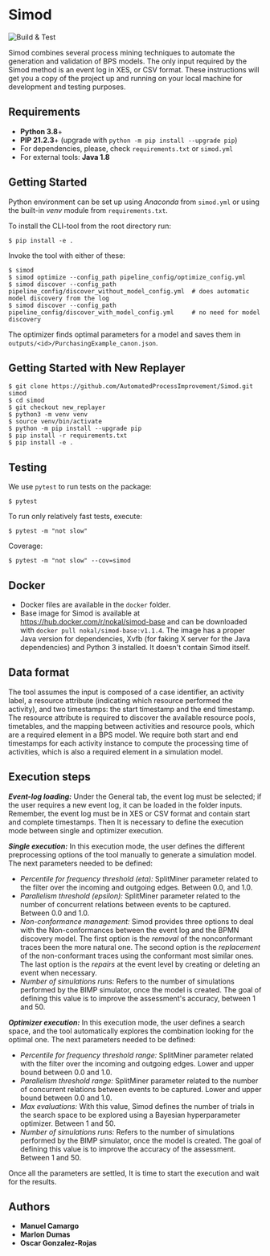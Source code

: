 # Simod

![Build & Test](https://github.com/AutomatedProcessImprovement/Simod/actions/workflows/python-app.yml/badge.svg)

Simod combines several process mining techniques to automate the generation and validation of BPS models. The only input
required by the Simod method is an event log in XES, or CSV format. These instructions will get you a copy of the
project up and running on your local machine for development and testing purposes.

## Requirements

- **Python 3.8**+
- **PIP 21.2.3**+ (upgrade with `python -m pip install --upgrade pip`)
- For dependencies, please, check `requirements.txt` or `simod.yml`
- For external tools: **Java 1.8**

## Getting Started

Python environment can be set up using *Anaconda* from `simod.yml` or using the built-in *venv* module
from `requirements.txt`.

To install the CLI-tool from the root directory run:

```shell
$ pip install -e .
```

Invoke the tool with either of these:

```shell
$ simod
$ simod optimize --config_path pipeline_config/optimize_config.yml
$ simod discover --config_path pipeline_config/discover_without_model_config.yml  # does automatic model discovery from the log
$ simod discover --config_path pipeline_config/discover_with_model_config.yml     # no need for model discovery
```

The optimizer finds optimal parameters for a model and saves them in `outputs/<id>/PurchasingExample_canon.json`.

## Getting Started with New Replayer

```shell
$ git clone https://github.com/AutomatedProcessImprovement/Simod.git simod
$ cd simod
$ git checkout new_replayer
$ python3 -m venv venv
$ source venv/bin/activate
$ python -m pip install --upgrade pip
$ pip install -r requirements.txt
$ pip install -e .
```

## Testing

We use `pytest` to run tests on the package:

```shell
$ pytest
```

To run only relatively fast tests, execute:

```shell
$ pytest -m "not slow"
```

Coverage:

```shell
$ pytest -m "not slow" --cov=simod
```

## Docker

- Docker files are available in the `docker` folder.
- Base image for Simod is available at https://hub.docker.com/r/nokal/simod-base and can be downloaded
  with `docker pull nokal/simod-base:v1.1.4`. The image has a proper Java version for dependencies, Xvfb (for faking X
  server for the Java dependencies) and Python 3 installed. It doesn't contain Simod itself.

## Data format

The tool assumes the input is composed of a case identifier, an activity label, a resource attribute (indicating which
resource performed the activity), and two timestamps: the start timestamp and the end timestamp. The resource attribute
is required to discover the available resource pools, timetables, and the mapping between activities and resource pools,
which are a required element in a BPS model. We require both start and end timestamps for each activity instance to
compute the processing time of activities, which is also a required element in a simulation model.

## Execution steps

***Event-log loading:*** Under the General tab, the event log must be selected; if the user requires a new event log, it
can be loaded in the folder inputs. Remember, the event log must be in XES or CSV format and contain start and complete
timestamps. Then It is necessary to define the execution mode between single and optimizer execution.

***Single execution:*** In this execution mode, the user defines the different preprocessing options of the tool
manually to generate a simulation model. The next parameters needed to be defined:

- *Percentile for frequency threshold (eta):* SplitMiner parameter related to the filter over the incoming and outgoing
  edges. Between 0.0, and 1.0.
- *Parallelism threshold (epsilon):* SplitMiner parameter related to the number of concurrent relations between events
  to be captured. Between 0.0 and 1.0.
- *Non-conformance management:* Simod provides three options to deal with the Non-conformances between the event log and
  the BPMN discovery model. The first option is the   *removal* of the nonconformant traces been the more natural one.
  The second option is the *replacement* of the non-conformant traces using the conformant most similar ones. The last
  option is the *repairs* at the event level by creating or deleting an event when necessary.
- *Number of simulations runs:* Refers to the number of simulations performed by the BIMP simulator, once the model is
  created. The goal of defining this value is to improve the assessment's accuracy, between 1 and 50.

***Optimizer execution:*** In this execution mode, the user defines a search space, and the tool automatically explores
the combination looking for the optimal one. The next parameters needed to be defined:

- *Percentile for frequency threshold range:* SplitMiner parameter related with the filter over the incoming and
  outgoing edges. Lower and upper bound between 0.0 and 1.0.
- *Parallelism threshold range:* SplitMiner parameter related to the number of concurrent relations between events to be
  captured. Lower and upper bound between 0.0 and 1.0.
- *Max evaluations:* With this value, Simod defines the number of trials in the search space to be explored using a
  Bayesian hyperparameter optimizer. Between 1 and 50.
- *Number of simulations runs:* Refers to the number of simulations performed by the BIMP simulator, once the model is
  created. The goal of defining this value is to improve the accuracy of the assessment. Between 1 and 50.

Once all the parameters are settled, It is time to start the execution and wait for the results.

## Authors

* **Manuel Camargo**
* **Marlon Dumas**
* **Oscar Gonzalez-Rojas**
